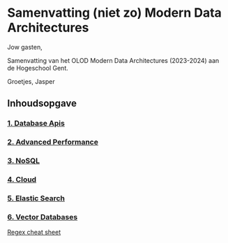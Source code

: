 # Samenvatting (niet zo) Modern Data Architectures

Jow gasten,

Samenvatting van het OLOD Modern Data Architectures (2023-2024) aan de Hogeschool Gent.

Groetjes, Jasper

## Inhoudsopgave

### [1. Database Apis](./1%20Database%20APIs/index.md)

### [2. Advanced Performance](./2%20Advanced%20performance/index.md)

### [3. NoSQL](./3%20NoSql/index.md)

### [4. Cloud](./4%20Cloud/index.md)

### [5. Elastic Search](./5%20Elastic%20Search/index.md)

### [6. Vector Databases](./6%20Vector%20Databases/index.md)


[Regex cheat sheet](./Regular%20Expressions%20Cheat%20Sheet%20by%20DaveChild%20-%20Cheatography.com.pdf)
